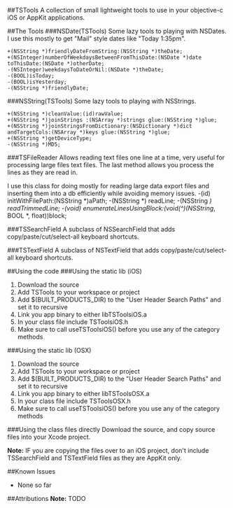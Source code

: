 ##TSTools
A collection of small lightweight tools to use in your objective-c iOS or AppKit applications.

##The Tools
###NSDate(TSTools)
Some lazy tools to playing with NSDates. I use this mostly to get "Mail" style dates like "Today 1:35pm".

	+(NSString *)friendlyDateFromString:(NSString *)theDate;
	+(NSInteger)numberOfWeekdaysBetweenFromThisDate:(NSDate *)date toThisDate:(NSDate *)otherDate;
	-(NSInteger)weekdaysToDateOrNil:(NSDate *)theDate;
	-(BOOL)isToday;
	-(BOOL)isYesterday;
	-(NSString *)friendlyDate;

###NSString(TSTools)
Some lazy tools to playing with NSStrings.

	+(NSString *)cleanValue:(id)rawValue;
	+(NSString *)joinStrings :(NSArray *)strings glue:(NSString *)glue;
	+(NSString *)joinStringsFromDictionary:(NSDictionary *)dict andTargetCols:(NSArray *)keys glue:(NSString *)glue;
	+(NSString *)getDeviceType;
	-(NSString *)MD5;

###TSFileReader
Allows reading text files one line at a time, very useful for processing large files text files. The last method allows you process the lines as they are read in.

I use this class for doing mostly for reading large data export files and inserting them into a db efficiently while avoiding memory issues.
	-(id) initWithFilePath:(NSString *)aPath;
	-(NSString *) readLine;
	-(NSString *) readTrimmedLine;
	-(void) enumerateLinesUsingBlock:(void(^)(NSString*, BOOL *, float))block;

###TSSearchField
A subclass of NSSearchField that adds copy/paste/cut/select-all keyboard shortcuts.

###TSTextField
A subclass of NSTextField that adds copy/paste/cut/select-all keyboard shortcuts. 

##Using the code
###Using the static lib (iOS)
 1. Download the source
 2. Add TSTools to your workspace or project
 3. Add $(BUILT_PRODUCTS_DIR) to the "User Header Search Paths" and set it to recursive
 4. Link you app binary to either libTSToolsiOS.a 
 5. In your class file include TSToolsiOS.h
 6. Make sure to call useTSToolsiOS() before you use any of the category methods

###Using the static lib (OSX)
 1. Download the source
 2. Add TSTools to your workspace or project
 3. Add $(BUILT_PRODUCTS_DIR) to the "User Header Search Paths" and set it to recursive
 4. Link you app binary to either libTSToolsOSX.a 
 5. In your class file include TSToolsOSX.h
 6. Make sure to call useTSToolsiOS() before you use any of the category methods
 
###Using the class files directly
Download the source, and copy source files into your Xcode project. 

**Note:** IF you are copying the files over to an iOS project, don't include TSSearchField and TSTextField files as they are AppKit only.
 
##Known Issues
 - None so far
 
##Attributions
**Note:** TODO